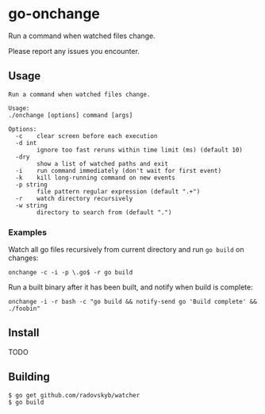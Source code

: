 # go-onchange

Run a command when watched files change.

Please report any issues you encounter.

## Usage

```
Run a command when watched files change.

Usage:
./onchange [options] command [args]

Options:
  -c    clear screen before each execution
  -d int
        ignore too fast reruns within time limit (ms) (default 10)
  -dry
        show a list of watched paths and exit
  -i    run command immediately (don't wait for first event)
  -k    kill long-running command on new events
  -p string
        file pattern regular expression (default ".+")
  -r    watch directory recursively
  -w string
        directory to search from (default ".")
```

### Examples

Watch all go files recursively from current directory and run `go build` on changes:

```
onchange -c -i -p \.go$ -r go build
```

Run a built binary after it has been built, and notify when build is complete:

```
onchange -i -r bash -c "go build && notify-send go 'Build complete' && ./foobin"
```

## Install

TODO

## Building

```
$ go get github.com/radovskyb/watcher
$ go build
```
